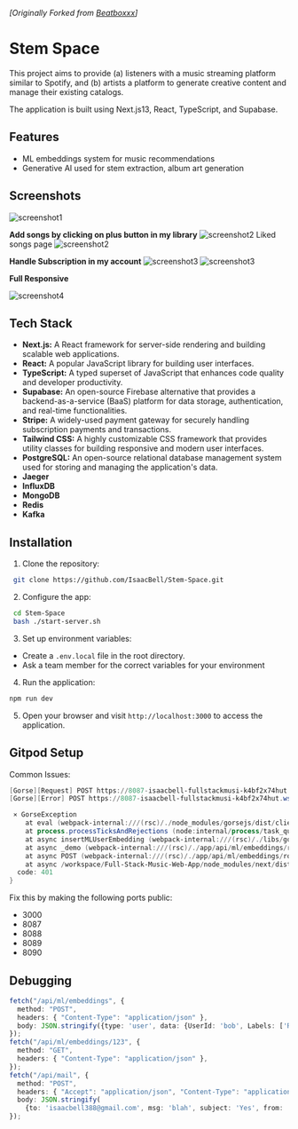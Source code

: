 _[Originally Forked from [Beatboxxx](https://github.com/adityayaduvanshi/Full-Stack-Music-Web-App)]_

# Stem Space

This project aims to provide (a) listeners with a music streaming platform similar to Spotify, and (b) artists a platform to generate creative content and manage their existing catalogs. 


The application is built using Next.js13, React, TypeScript, and Supabase.


## Features

- ML embeddings system for music recommendations
- Generative AI used for stem extraction, album art generation


## Screenshots
![screenshot1](screenshot.PNG)

 **Add songs by clicking on plus button in my library** 
![screenshot2](screenshot1.PNG)
Liked songs page
![screenshot2](screenshot2.PNG)

**Handle Subscription in my account**
![screenshot3](screenshot5.PNG)
![screenshot3](screenshot3.PNG)

**Full Responsive**

![screenshot4](screenshot4.PNG)


## Tech Stack

- **Next.js:** A React framework for server-side rendering and building scalable web applications.
- **React:** A popular JavaScript library for building user interfaces.
- **TypeScript:** A typed superset of JavaScript that enhances code quality and developer productivity.
- **Supabase:** An open-source Firebase alternative that provides a backend-as-a-service (BaaS) platform for data storage, authentication, and real-time functionalities.
- **Stripe:** A widely-used payment gateway for securely handling subscription payments and transactions.
- **Tailwind CSS:** A highly customizable CSS framework that provides utility classes for building responsive and modern user interfaces.
- **PostgreSQL:** An open-source relational database management system used for storing and managing the application's data.
- **Jaeger**
- **InfluxDB**
- **MongoDB**
- **Redis**
- **Kafka**

## Installation

 1. Clone the repository:

 ```bash
  git clone https://github.com/IsaacBell/Stem-Space.git
 ```
2. Configure the app:    
```bash
 cd Stem-Space
 bash ./start-server.sh
```
3. Set up environment variables:  

 - Create a `.env.local` file in the root directory.
 - Ask a team member for the correct variables for your environment

4. Run the application:
```bash
npm run dev
```
5. Open your browser and visit `http://localhost:3000` to access the application.

## Gitpod Setup

Common Issues:

```powershell
[Gorse][Request] POST https://8087-isaacbell-fullstackmusi-k4bf2x74hut.ws-us107.gitpod.io/user {"X-API-Key":"test"} {"UserId":"bob","Labels":["Rap","Techno"]}
[Gorse][Error] POST https://8087-isaacbell-fullstackmusi-k4bf2x74hut.ws-us107.gitpod.io/user 401:Unauthorized {}

 ⨯ GorseException
    at eval (webpack-internal:///(rsc)/./node_modules/gorsejs/dist/client.js:35:23)
    at process.processTicksAndRejections (node:internal/process/task_queues:95:5)
    at async insertMLUserEmbedding (webpack-internal:///(rsc)/./libs/gorseClient.ts:20:45)
    at async _demo (webpack-internal:///(rsc)/./app/api/ml/embeddings/route.ts:12:15)
    at async POST (webpack-internal:///(rsc)/./app/api/ml/embeddings/route.ts:45:5)
    at async /workspace/Full-Stack-Music-Web-App/node_modules/next/dist/compiled/next-server/app-route.runtime.dev.js:6:62609 {
  code: 401
}
```

Fix this by making the following ports public:

- 3000
- 8087
- 8088
- 8089
- 8090

## Debugging

```typescript
fetch("/api/ml/embeddings", {
  method: "POST",
  headers: { "Content-Type": "application/json" },
  body: JSON.stringify({type: 'user', data: {UserId: 'bob', Labels: ['Rap', 'Techno']} }),
});
fetch("/api/ml/embeddings/123", {
  method: "GET",
  headers: { "Content-Type": "application/json" },
});
fetch("/api/mail", {
  method: "POST",
  headers: { "Accept": "application/json", "Content-Type": "application/json" },
  body: JSON.stringify(
    {to: 'isaacbell388@gmail.com', msg: 'blah', subject: 'Yes', from: 'blah@thesoapstone.net'}),
});
```
